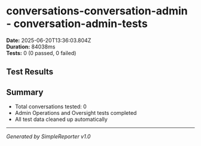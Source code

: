 # conversations-conversation-admin - conversation-admin-tests

**Date:** 2025-06-20T13:36:03.804Z  
**Duration:** 84038ms  
**Tests:** 0 (0 passed, 0 failed)

## Test Results



## Summary

- Total conversations tested: 0
- Admin Operations and Oversight tests completed
- All test data cleaned up automatically

---
*Generated by SimpleReporter v1.0*
